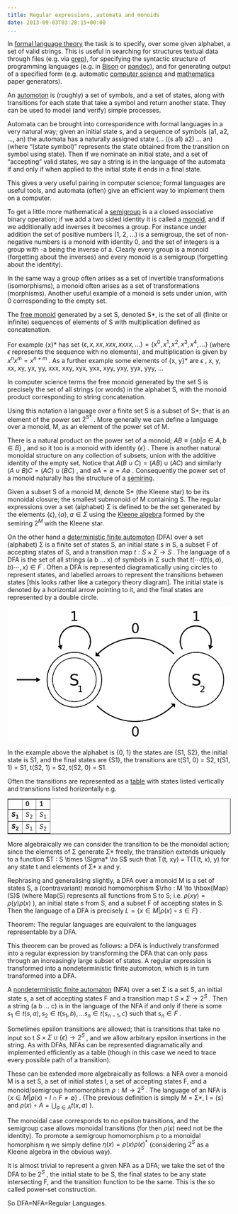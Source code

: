 ```yaml
---
title: Regular expressions, automata and monoids
date: 2013-09-03T03:28:15+00:00
...
```



In [formal language theory](https://en.wikipedia.org/wiki/Formal_language) the task is to specify, over some given alphabet, a set of valid strings. This is useful in searching for structures textual data through files (e.g. via [grep](https://en.wikipedia.org/wiki/Grep)), for specifying the syntactic structure of programming languages (e.g. in [Bison](https://en.wikipedia.org/wiki/GNU_bison) or [pandoc](http://johnmacfarlane.net/pandoc/)), and for generating output of a specified form (e.g. automatic [computer science](http://pdos.csail.mit.edu/scigen/) and [mathematics](http://thatsmathematics.com/mathgen/) paper generators).


An [automoton](https://en.wikipedia.org/wiki/Automata_theory) is (roughly) a set of symbols, and a set of states, along with transitions for each state that take a symbol and return another state. They can be used to model (and verify) simple processes.


Automata can be brought into correspondence with formal languages in a very natural way; given an initial state s, and a sequence of symbols (a1, a2, …, an) the automata has a naturally assigned state (… ((s a1) a2) … an) (where “(state symbol)” represents the state obtained from the transition on symbol using state). Then if we nominate an initial state, and a set of “accepting” valid states, we say a string is in the language of the automata if and only if when applied to the initial state it ends in a final state.


This gives a very useful pairing in computer science; formal languages are useful tools, and automata (often) give an efficient way to implement them on a computer.


<!--more-->


To get a little more mathematical a [semigroup](https://en.wikipedia.org/wiki/Semigroup) is a a closed associative binary operation; if we add a two sided identity it is called a [monoid](https://en.wikipedia.org/wiki/Monoid), and if we additionally add inverses it becomes a group. For instance under addition the set of positive numbers (1, 2, …) is a semigroup, the set of non-negative numbers is a monoid with identity 0, and the set of integers is a group with -a being the inverse of a. Clearly every group is a monoid (forgetting about the inverses) and every monoid is a semigroup (forgetting about the identity).


In the same way a group often arises as a set of invertible transformations (isomorphisms), a monoid often arises as a set of transformations (morphisms). Another useful example of a monoid is sets under union, with 0 corresponding to the empty set.


The [free monoid](https://en.wikipedia.org/wiki/Free_monoid) generated by a set S, denoted S*, is the set of all (finite or infinite) sequences of elements of S with multiplication defined as concatenation.


For example {x}* has set  $\{\epsilon, x, xx, xxx, xxxx, \ldots\} = \{x^0, x^1, x^2, x^3, x^4, \ldots \}$  (where  $\epsilon$  represents the sequence with no elements), and multiplication is given by  $x^n x^m = x^{n+m}$ . As a further example some elements of {x, y}* are  $\epsilon$ , x, y, xx, xy, yx, yy, xxx, xxy, xyx, yxx, xyy, yxy, yyx, yyy, …


In computer science terms the free monoid generated by the set S is precisely the set of all strings (or words) in the alphabet S, with the monoid product corresponding to string concatenation.


Using this notation a language over a finite set S is a subset of S*; that is an element of the power set  $2^{S*}$ . More generally we can define a language over a monoid, M, as an element of the power set of M.


There is a natural product on the power set of a monoid;  $AB \equiv \{ab | a \in A, b \in B\}$ , and so it too is a monoid with identity  $\{\epsilon\}$ . There is another natural monoidal structure on any collection of subsets; union with the additive identity of the empty set. Notice that  $A (B \cup C) = (AB) \cup (AC)$  and similarly  $(A \cup B) C = (AC) \cup (BC)$ , and  $\emptyset A = \emptyset = A \emptyset$ . Consequently the power set of a monoid naturally has the structure of a [semiring](https://en.wikipedia.org/wiki/Semiring).


Given a subset S of a monoid M, denote S* (the Kleene star) to be its monoidal closure; the smallest submonoid of M containing S. The regular expressions over a set (alphabet) Σ is defined to be the set generated by the elements  $\{\epsilon\}, \{a\}, a \in \Sigma$  using the [Kleene algebra](https://en.wikipedia.org/wiki/Kleene_algebra) formed by the semiring  $2^M$  with the Kleene star.


On the other hand a [deterministic finite automoton](https://en.wikipedia.org/wiki/Deterministic_finite_automaton) (DFA) over a set (alphabet) Σ is a finite set of states S, an initial state s in S, a subset F of accepting states of S, and a transition map  $t : S \times \Sigma \to S$ . The language of a DFA is the set of all strings (a b … x) of symbols in Σ such that  $t( \cdots t( t(s, a), b) \cdots , x) \in F$ . Often a DFA is represented diagramatically using circles to represent states, and labelled arrows to represent the transitions between states [this looks rather like a category theory diagram]. The initial state is denoted by a horizontal arrow pointing to it, and the final states are represented by a double circle.


![An example DFA Diagram](/images/DFAexample.svg)


In the example above the alphabet is {0, 1} the states are {S1, S2}, the initial state is S1, and the final states are {S1}, the transitions are t(S1, 0) = S2, t(S1, 1) = S1, t(S2, 1) = S2, t(S2, 0) = S1.


Often the transitions are represented as a [table](https://en.wikipedia.org/wiki/State_transition_table) with states listed vertically and transitions listed horizontally e.g.


<table border="1" cellpadding="1" cellspacing="0" width="410">
<tbody>
<tr>
<td></td>
<td><b>0</b></td>
<td><b>1</b></td>
</tr>
<tr>
<td><b><i>S</i><sub>1</sub></b></td>
<td><i>S</i><sub>2</sub></td>
<td><i>S</i><sub>1</sub></td>
</tr>
<tr>
<td><b><i>S</i><sub>2</sub></b></td>
<td><i>S</i><sub>1</sub></td>
<td><i>S</i><sub>2</sub></td>
</tr>
</tbody>
</table>
More algebraically we can consider the transition to be the monoidal action; since the elements of Σ generate Σ* freely, the transition extends uniquely to a function  $T : S \times \Sigma* \to S$  such that T(t, xy) = T(T(t, x), y) for any state t and elements of Σ* x and y.


Rephrasing and generalising slightly, a DFA over a monoid M is a set of states S, a (contravariant) monoid homomorphism  $\rho : M \to \hbox{Map}(S)$  (where Map(S) represents all functions from S to S; i.e.  $\rho(xy) = \rho(y) \rho(x)$ ), an initial state s from S, and a subset F of accepting states in S. Then the language of a DFA is precisely  $L = \{ x \in M | \rho(x) \circ s \in F\}$ .


Theorem: The regular languages are equivalent to the languages representable by a DFA.


This theorem can be proved as follows: a DFA is inductively transformed into a regular expression by transforming the DFA that can only pass through an increasingly large subset of states. A regular expression is transformed into a nondeterministic finite automoton, which is in turn transformed into a DFA.


A [nondeterministic finite automaton](https://en.wikipedia.org/wiki/Nondeterministic_finite_automaton) (NFA) over a set Σ is a set S, an initial state s, a set of accepting states F and a transition map t  $S \times \Sigma \to 2^S$ . Then a string (a b … c) is in the language of the NFA if and only if there is some  $s_1 \in t(s, a), s_2 \in t(s_1, b), ... s_n \in t(s_{n-1}, c)$  such that  $s_n \in F$ .


Sometimes epsilon transitions are allowed; that is transitions that take no input so t  $S \times \Sigma \cup \{\epsilon\} \to 2^S$ , and we allow arbitrary epsilon insertions in the string. As with DFAs, NFAs can be represented diagramatically and implemented efficiently as a table (though in this case we need to trace every possible path of a transition).


These can be extended more algebraically as follows: a NFA over a monoid M is a set S, a set of initial states I, a set of accepting states F, and a monoid/semigroup homomorphism  $\rho : M \to 2^S$ . The language of an NFA is  $\{x \in M | \rho(x) \circ I \cap F \neq \emptyset \}$ . (The previous definition is simply M = Σ*, I = {s} and  $\rho(x) \circ A = \bigcup_{a \in A} t(x, a)$ ).


The monoidal case corresponds to no epsilon transitions, and the semigroup case allows monoidal transitions (for then  $\rho(\epsilon)$  need not be the identity). To promote a semigroup homomorphism ρ to a monoidal homorphism η we simply define  $\eta(x) = \rho(x) \rho(\epsilon)^*$  (considering  $2^S$  as a Kleene algebra in the obvious way).


It is almost trivial to represent a given NFA as a DFA; we take the set of the DFA to be  $2^S$ , the initial state to be S, the final states to be any state intersecting F, and the transition function to be the same. This is the so called power-set construction.


So DFA=NFA=Regular Languages.




 
